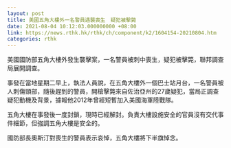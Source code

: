 ```yaml
---
layout: post
title: 美國五角大樓外一名警員遇襲喪生　疑犯被擊斃
date: 2021-08-04 10:12:03.000000000 +08:00
link: https://news.rthk.hk/rthk/ch/component/k2/1604154-20210804.htm
categories: rthk
---
```


美國國防部五角大樓外發生襲擊案，一名警員被刺中喪生，疑犯被擊斃，聯邦調查局展開調查。

事發在當地星期二早上，執法人員說，在五角大樓外一個巴士站月台，一名警員被人刺傷頸部，隨後趕到的警員，開槍擊斃來自佐治亞州的27歲疑犯，當局正調查疑犯動機及背景，據報他2012年曾經短暫加入美國海軍陸戰隊。

五角大樓在事發後一度封鎖，現時已經解封。負責大樓設施安全的官員沒有交代事件細節，但強調五角大樓是安全的。

國防部長奧斯汀對喪生的警員表示哀悼，五角大樓將下半旗悼念。
